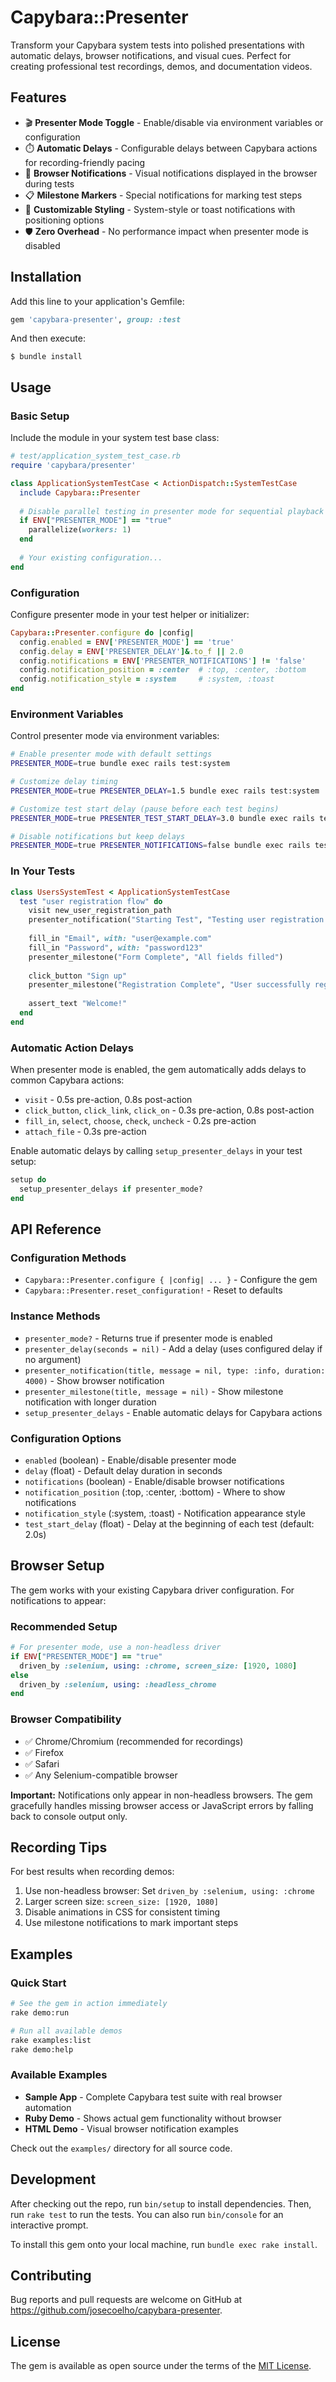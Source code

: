 # Capybara::Presenter

Transform your Capybara system tests into polished presentations with automatic delays, browser notifications, and visual cues. Perfect for creating professional test recordings, demos, and documentation videos.

## Features

- 🎬 **Presenter Mode Toggle** - Enable/disable via environment variables or configuration
- ⏱️ **Automatic Delays** - Configurable delays between Capybara actions for recording-friendly pacing
- 🔔 **Browser Notifications** - Visual notifications displayed in the browser during tests
- 📋 **Milestone Markers** - Special notifications for marking test steps
- 🎨 **Customizable Styling** - System-style or toast notifications with positioning options
- 🛡️ **Zero Overhead** - No performance impact when presenter mode is disabled

## Installation

Add this line to your application's Gemfile:

```ruby
gem 'capybara-presenter', group: :test
```

And then execute:

    $ bundle install

## Usage

### Basic Setup

Include the module in your system test base class:

```ruby
# test/application_system_test_case.rb
require 'capybara/presenter'

class ApplicationSystemTestCase < ActionDispatch::SystemTestCase
  include Capybara::Presenter
  
  # Disable parallel testing in presenter mode for sequential playback
  if ENV["PRESENTER_MODE"] == "true"
    parallelize(workers: 1)
  end
  
  # Your existing configuration...
end
```

### Configuration

Configure presenter mode in your test helper or initializer:

```ruby
Capybara::Presenter.configure do |config|
  config.enabled = ENV['PRESENTER_MODE'] == 'true'
  config.delay = ENV['PRESENTER_DELAY']&.to_f || 2.0
  config.notifications = ENV['PRESENTER_NOTIFICATIONS'] != 'false'
  config.notification_position = :center  # :top, :center, :bottom
  config.notification_style = :system     # :system, :toast
end
```

### Environment Variables

Control presenter mode via environment variables:

```bash
# Enable presenter mode with default settings
PRESENTER_MODE=true bundle exec rails test:system

# Customize delay timing
PRESENTER_MODE=true PRESENTER_DELAY=1.5 bundle exec rails test:system

# Customize test start delay (pause before each test begins)
PRESENTER_MODE=true PRESENTER_TEST_START_DELAY=3.0 bundle exec rails test:system

# Disable notifications but keep delays
PRESENTER_MODE=true PRESENTER_NOTIFICATIONS=false bundle exec rails test:system
```

### In Your Tests

```ruby
class UsersSystemTest < ApplicationSystemTestCase
  test "user registration flow" do
    visit new_user_registration_path
    presenter_notification("Starting Test", "Testing user registration flow")
    
    fill_in "Email", with: "user@example.com"
    fill_in "Password", with: "password123"
    presenter_milestone("Form Complete", "All fields filled")
    
    click_button "Sign up"
    presenter_milestone("Registration Complete", "User successfully registered")
    
    assert_text "Welcome!"
  end
end
```

### Automatic Action Delays

When presenter mode is enabled, the gem automatically adds delays to common Capybara actions:

- `visit` - 0.5s pre-action, 0.8s post-action
- `click_button`, `click_link`, `click_on` - 0.3s pre-action, 0.8s post-action  
- `fill_in`, `select`, `choose`, `check`, `uncheck` - 0.2s pre-action
- `attach_file` - 0.3s pre-action

Enable automatic delays by calling `setup_presenter_delays` in your test setup:

```ruby
setup do
  setup_presenter_delays if presenter_mode?
end
```

## API Reference

### Configuration Methods

- `Capybara::Presenter.configure { |config| ... }` - Configure the gem
- `Capybara::Presenter.reset_configuration!` - Reset to defaults

### Instance Methods

- `presenter_mode?` - Returns true if presenter mode is enabled
- `presenter_delay(seconds = nil)` - Add a delay (uses configured delay if no argument)
- `presenter_notification(title, message = nil, type: :info, duration: 4000)` - Show browser notification
- `presenter_milestone(title, message = nil)` - Show milestone notification with longer duration
- `setup_presenter_delays` - Enable automatic delays for Capybara actions

### Configuration Options

- `enabled` (boolean) - Enable/disable presenter mode
- `delay` (float) - Default delay duration in seconds
- `notifications` (boolean) - Enable/disable browser notifications
- `notification_position` (:top, :center, :bottom) - Where to show notifications
- `notification_style` (:system, :toast) - Notification appearance style
- `test_start_delay` (float) - Delay at the beginning of each test (default: 2.0s)

## Browser Setup

The gem works with your existing Capybara driver configuration. For notifications to appear:

### Recommended Setup
```ruby
# For presenter mode, use a non-headless driver
if ENV["PRESENTER_MODE"] == "true"
  driven_by :selenium, using: :chrome, screen_size: [1920, 1080]
else
  driven_by :selenium, using: :headless_chrome
end
```

### Browser Compatibility
- ✅ Chrome/Chromium (recommended for recordings)
- ✅ Firefox  
- ✅ Safari
- ✅ Any Selenium-compatible browser

**Important:** Notifications only appear in non-headless browsers. The gem gracefully handles missing browser access or JavaScript errors by falling back to console output only.

## Recording Tips

For best results when recording demos:

1. Use non-headless browser: Set `driven_by :selenium, using: :chrome`
2. Larger screen size: `screen_size: [1920, 1080]`
3. Disable animations in CSS for consistent timing
4. Use milestone notifications to mark important steps

## Examples

### Quick Start
```bash
# See the gem in action immediately
rake demo:run

# Run all available demos
rake examples:list
rake demo:help
```

### Available Examples
- **Sample App** - Complete Capybara test suite with real browser automation
- **Ruby Demo** - Shows actual gem functionality without browser
- **HTML Demo** - Visual browser notification examples

Check out the `examples/` directory for all source code.

## Development

After checking out the repo, run `bin/setup` to install dependencies. Then, run `rake test` to run the tests. You can also run `bin/console` for an interactive prompt.

To install this gem onto your local machine, run `bundle exec rake install`.

## Contributing

Bug reports and pull requests are welcome on GitHub at https://github.com/josecoelho/capybara-presenter.

## License

The gem is available as open source under the terms of the [MIT License](https://opensource.org/licenses/MIT).